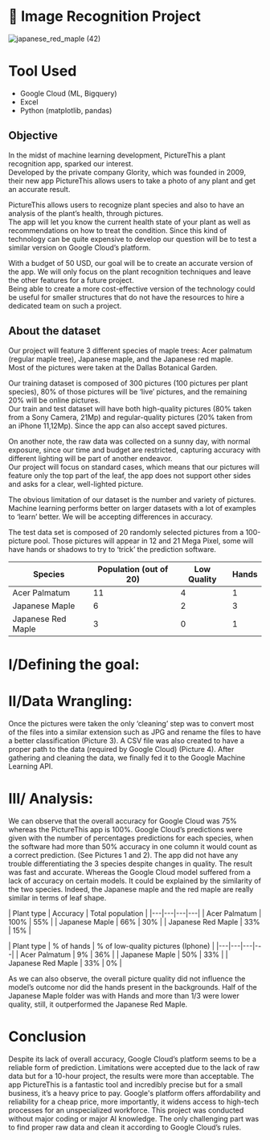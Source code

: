 # 🍁 Image Recognition Project 

![japanese_red_maple (42)](https://github.com/Bruc3U/Flower_project/assets/142362478/72a4528d-3fe2-4ff9-9723-eec00942e300)

# Tool Used
- Google Cloud (ML, Bigquery)
- Excel
- Python (matplotlib, pandas)


## Objective

In the midst of machine learning development, PictureThis a plant recognition app, sparked our interest.<br>
Developed by the private company Glority, which was founded in 2009, their new app PictureThis allows users to take a photo of any plant and get an accurate result.<br>

PictureThis allows users to recognize plant species and also to have an analysis of the plant’s health, through pictures.<br> 
The app will let you know the current health state of your plant as well as recommendations on how to treat the condition. 
Since this kind of technology can be quite expensive to develop our question will be to test a similar version on Google Cloud’s platform.<br>

With a budget of 50 USD, our goal will be to create an accurate version of the app. We will only focus on the plant recognition techniques and leave the other features for a future project.<br>
Being able to create a more cost-effective version of the technology could be useful for smaller structures that do not have the resources to hire a dedicated team on such a project. 


## About the dataset

Our project will feature 3 different species of maple trees: Acer palmatum (regular maple tree), Japanese maple, and the Japanese red maple.<br> 
Most of the pictures were taken at the Dallas Botanical Garden.<br>

Our training dataset is composed of 300 pictures (100 pictures per plant species), 80% of those pictures will be ‘live’ pictures, and the remaining 20% will be online pictures.<br> 
Our train and test dataset will have both high-quality pictures (80% taken from a Sony Camera, 21Mp) and regular-quality pictures (20% taken from an iPhone 11,12Mp). Since the app can also accept saved pictures.<br>

On another note, the raw data was collected on a sunny day, with normal exposure, since our time and budget are restricted, capturing accuracy with different lighting will be part of another endeavor.<br>
Our project will focus on standard cases, which means that our pictures will feature only the top part of the leaf, the app does not support other sides and asks for a clear, well-lighted picture. <br>

The obvious limitation of our dataset is the number and variety of pictures.<br>
Machine learning performs better on larger datasets with a lot of examples to ‘learn’ better. We will be accepting differences in accuracy.<br>

 The test data set is composed of 20 randomly selected pictures from a 100-picture pool. Those pictures will appear in 12 and 21 Mega Pixel, some will have hands or shadows to try to ‘trick’ the prediction software. 
 

| Species | Population (out of 20) | Low Quality | Hands | 
|---|---|---|---|
| Acer Palmatum | 11 | 4 | 1 |
| Japanese Maple | 6 | 2 | 3 |
| Japanese Red Maple | 3 | 0 | 1 | 

# I/Defining the goal:


# II/Data Wrangling: 
Once the pictures were taken the only ‘cleaning’ step was to convert most of the files into a similar extension such as JPG and rename the files to have a better classification (Picture 3). A CSV file was also created to have a proper path to the data (required by Google Cloud) (Picture 4). 
After gathering and cleaning the data, we finally fed it to the Google Machine Learning API. 


# III/ Analysis:

We can observe that the overall accuracy for Google Cloud was 75% whereas the PictureThis app is 100%. 
Google Cloud’s predictions were given with the number of percentages predictions for each species, when the software had more than 50% accuracy in one column it would count as a correct prediction. (See Pictures 1 and 2).
The app did not have any trouble differentiating the 3 species despite changes in quality. The result was fast and accurate.
Whereas the Google Cloud model suffered from a lack of accuracy on certain models. It could be explained by the similarity of the two species. Indeed, the Japanese maple and the red maple are really similar in terms of leaf shape. 

| Plant type | Accuracy | Total population |
|---|---|---|---|
| Acer Palmatum | 100% | 55% |
| Japanese Maple | 66% | 30% |
| Japanese Red Maple | 33% | 15% | 

| Plant type | % of hands | % of low-quality pictures (Iphone) |
|---|---|---|---|
| Acer Palmatum | 9% | 36% |
| Japanese Maple | 50% | 33% |
| Japanese Red Maple | 33% | 0% | 

As we can also observe, the overall picture quality did not influence the model’s outcome nor did the hands present in the backgrounds. Half of the Japanese Maple folder was with Hands and more than 1/3 were lower quality, still, it outperformed the Japanese Red Maple. 


# Conclusion

Despite its lack of overall accuracy, Google Cloud’s platform seems to be a reliable form of prediction. Limitations were accepted due to the lack of raw data but for a 10-hour project, the results were more than acceptable. 
The app PictureThis is a fantastic tool and incredibly precise but for a small business, it’s a heavy price to pay.
Google's platform offers affordability and reliability for a cheap price, more importantly, it widens access to high-tech processes for an unspecialized workforce. This project was conducted without major coding or major AI knowledge. The only challenging part was to find proper raw data and clean it according to Google Cloud’s rules. 









